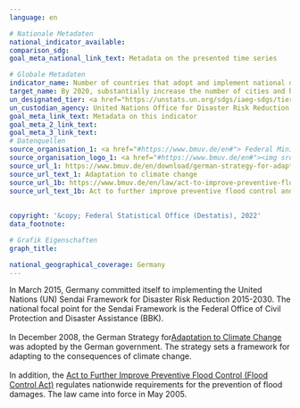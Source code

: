 ```yaml
---
language: en    

# Nationale Metadaten    
national_indicator_available:     
comparison_sdg:     
goal_meta_national_link_text: Metadata on the presented time series    

# Globale Metadaten    
indicator_name: Number of countries that adopt and implement national disaster risk reduction strategies in line with the Sendai Framework for Disaster Risk Reduction 2015–2030    
target_name: By 2020, substantially increase the number of cities and human settlements adopting and implementing integrated policies and plans towards inclusion, resource efficiency, mitigation and adaptation to climate change, resilience to disasters, and develop and implement, in line with the Sendai Framework for Disaster Risk Reduction 2015-2030, holistic disaster risk management at all levels    
un_designated_tier: <a href="https://unstats.un.org/sdgs/iaeg-sdgs/tier-classification/" title="Click here for more information on the UN tier classification."  target="_blank">Tier I</a>    
un_custodian_agency: United Nations Office for Disaster Risk Reduction (UNDRR)    
goal_meta_link_text: Metadata on this indicator    
goal_meta_2_link_text:     
goal_meta_3_link_text:         
# Datenquellen
source_organisation_1: <a href="#https://www.bmuv.de/en#"> Federal Ministry for the Environment, Nature Conservation, Nuclear Safety and Consumer Protection </a>
source_organisation_logo_1: <a href="#https://www.bmuv.de/en#"><img src="https://g205sdgs.github.io/sdg-indicators/public/OrgImgEn/bmuv.png" alt="Logo bmuv" style="height:60px; width:148px"/></a>
source_url_1: https://www.bmuv.de/en/download/german-strategy-for-adaptation-to-climate-change-summary
source_url_text_1: Adaptation to climate change
source_url_1b: https://www.bmuv.de/en/law/act-to-improve-preventive-flood-control
source_url_text_1b: Act to further improve preventive flood control and simplify flood protection procedures as amended
    
    
copyright: '&copy; Federal Statistical Office (Destatis), 2022'    
data_footnote:     

# Grafik Eigenschaften    
graph_title:     

national_geographical_coverage: Germany    
---
```



In March 2015, Germany committed itself to implementing the United Nations (UN) Sendai Framework for Disaster Risk Reduction 2015-2030. The national focal point for the Sendai Framework is the Federal Office of Civil Protection and Disaster Assistance (BBK).<br><br>
In December 2008, the German Strategy for<a href="https://www.bmu.de/en/topics/climate-energy/climate/adaptation-to-climate-change/">Adaptation to Climate Change</a> was adopted by the German government. The strategy sets a framework for adapting to the consequences of climate change.<br>
<br>
In addition, the <a href="https://www.bmu.de/en/law/act-to-further-improve-preventive-flood-control-and-simplify-flood-protection-procedures/">Act to Further Improve Preventive Flood Control (Flood Control Act)</a> regulates nationwide requirements for the prevention of flood damages. The law came into force in May 2005.